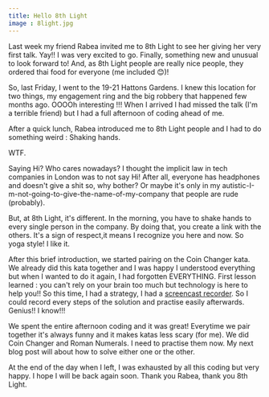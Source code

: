 ```yaml
---
title: Hello 8th Light
image : 8light.jpg
---
```



Last week my friend Rabea invited me to 8th Light to see her giving her very first talk. Yay!! I was very excited to go. Finally, something new and unusual to look forward to!
And, as 8th Light people are really nice people, they ordered thai food for everyone (me included 😊)!

So, last Friday, I went to the 19-21 Hattons Gardens. I knew this location for two things, my engagement ring and the big robbery that happened few months ago. OOOOh interesting !!!
When I arrived I had missed the talk (I'm a terrible friend) but I had a full afternoon of coding ahead of me.

After a quick lunch, Rabea introduced me to 8th Light people and I had to do something weird : Shaking hands.

WTF.

Saying Hi? Who cares nowadays? I thought the implicit law in tech companies in London was to not say Hi! After all, everyone has headphones and doesn't give a shit so, why bother? Or maybe it's only  in my autistic-I-m-not-going-to-give-the-name-of-my-company that people are rude (probably).

But, at 8th Light, it's different. In the morning, you have to shake hands to every single person in the company. By doing that, you create a link with the others. It's a sign of respect,it means I recognize you here and now. So yoga style! I like it.

After this brief introduction, we started pairing on the Coin Changer kata. We already did this kata together and I was happy I understood everything but when I wanted to do it again, I had forgotten EVERYTHING. First lesson learned : you can't rely on your brain too much but technology is here to help you!!
So this time, I had a strategy, I had a <a href="http://screencast-o-matic.com/home ">screencast recorder</a>. So I could record every steps of the solution and practise easily afterwards. Genius!! I know!!!

We spent the entire afternoon coding and it was great! Everytime we pair together it's always funny and it makes katas less scary (for me). We did Coin Changer and Roman Numerals. I need to practise them now. My next blog post will about how to solve either one or the other.

At the end of the day when I left, I was exhausted by all this coding but very happy. I hope I will be back again soon. Thank you Rabea, thank you 8th Light.
